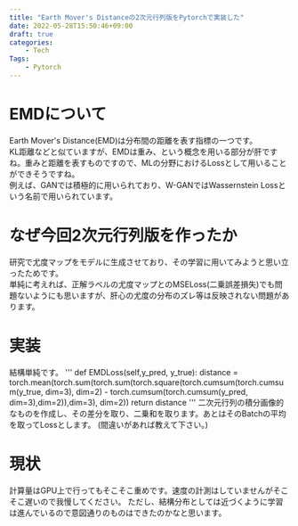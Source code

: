 ```yaml
---
title: "Earth Mover's Distanceの2次元行列版をPytorchで実装した"
date: 2022-05-28T15:50:46+09:00
draft: true
categories:
    - Tech
Tags:
    - Pytorch
---
```


# EMDについて
Earth Mover's Distance(EMD)は分布間の距離を表す指標の一つです。<br>
KL距離などと似ていますが、EMDは重み、という概念を用いる部分が肝ですね。重みと距離を表すものですので、MLの分野におけるLossとして用いることができそうですね。<br>
例えば、GANでは積極的に用いられており、W-GANではWassernstein Lossという名前で用いられています。<br>

# なぜ今回2次元行列版を作ったか
研究で尤度マップをモデルに生成させており、その学習に用いてみようと思い立ったためです。<br>
単純に考えれば、正解ラベルの尤度マップとのMSELoss(二乗誤差損失)でも問題ないようにも思いますが、肝心の尤度の分布のズレ等は反映されない問題があります。

# 実装
結構単純です。
'''
    def EMDLoss(self,y_pred, y_true):
        distance = torch.mean(torch.sum(torch.sum(torch.square(torch.cumsum(torch.cumsum(y_true, dim=3), dim=2) - torch.cumsum(torch.cumsum(y_pred, dim=3),dim=2)),dim=3), dim=2))
        return distance
'''
二次元行列の積分画像的なものを作成し、その差分を取り、二乗和を取ります。あとはそのBatchの平均を取ってLossとします。
(間違いがあれば教えて下さい。)<br>

# 現状
計算量はGPU上で行ってもそこそこ重めです。速度の計測はしていませんがそこそこ遅いので我慢してください。
ただし、結構分布としては近づくように学習は進んでいるので意図通りのものはできたのかなと思います。
